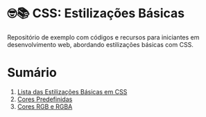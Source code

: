 # 🤓📚 CSS: Estilizações Básicas
Repositório de exemplo com códigos e recursos para iniciantes em desenvolvimento web, abordando estilizações básicas com CSS.

# Sumário

1. [Lista das Estilizações Básicas em CSS](https://github.com/vinicius-maznar/anotacoes-css-estilizacoes-basicas/blob/main/01-css-lista-das-estilizacoes-basicas.md)
2. [Cores Predefinidas](https://github.com/vinicius-maznar/anotacoes-css-estilizacoes-basicas/blob/main/02-cores-pre-definidas.md)
3. [Cores RGB e RGBA](https://github.com/vinicius-maznar/anotacoes-css-estilizacoes-basicas/blob/main/03-cores-rgb-rba.md)
